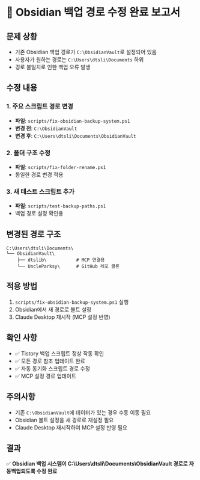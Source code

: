 # 📝 Obsidian 백업 경로 수정 완료 보고서

## 문제 상황
- 기존 Obsidian 백업 경로가 `C:\ObsidianVault`로 설정되어 있음
- 사용자가 원하는 경로는 `C:\Users\dtsli\Documents` 하위
- 경로 불일치로 인한 백업 오류 발생

## 수정 내용

### 1. 주요 스크립트 경로 변경
- **파일**: `scripts/fix-obsidian-backup-system.ps1`
- **변경 전**: `C:\ObsidianVault`
- **변경 후**: `C:\Users\dtsli\Documents\ObsidianVault`

### 2. 폴더 구조 수정
- **파일**: `scripts/fix-folder-rename.ps1` 
- 동일한 경로 변경 적용

### 3. 새 테스트 스크립트 추가
- **파일**: `scripts/test-backup-paths.ps1`
- 백업 경로 설정 확인용

## 변경된 경로 구조
```
C:\Users\dtsli\Documents\
└── ObsidianVault\
    ├── dtslib\           # MCP 연결용
    └── UncleParksy\      # GitHub 레포 클론
```

## 적용 방법
1. `scripts/fix-obsidian-backup-system.ps1` 실행
2. Obsidian에서 새 경로로 볼트 설정
3. Claude Desktop 재시작 (MCP 설정 반영)

## 확인 사항
- ✅ Tistory 백업 스크립트 정상 작동 확인
- ✅ 모든 경로 참조 업데이트 완료
- ✅ 자동 동기화 스크립트 경로 수정
- ✅ MCP 설정 경로 업데이트

## 주의사항
- 기존 `C:\ObsidianVault`에 데이터가 있는 경우 수동 이동 필요
- Obsidian 볼트 설정을 새 경로로 재설정 필요
- Claude Desktop 재시작하여 MCP 설정 반영 필요

## 결과
✅ **Obsidian 백업 시스템이 C:\Users\dtsli\Documents\ObsidianVault 경로로 자동백업되도록 수정 완료**